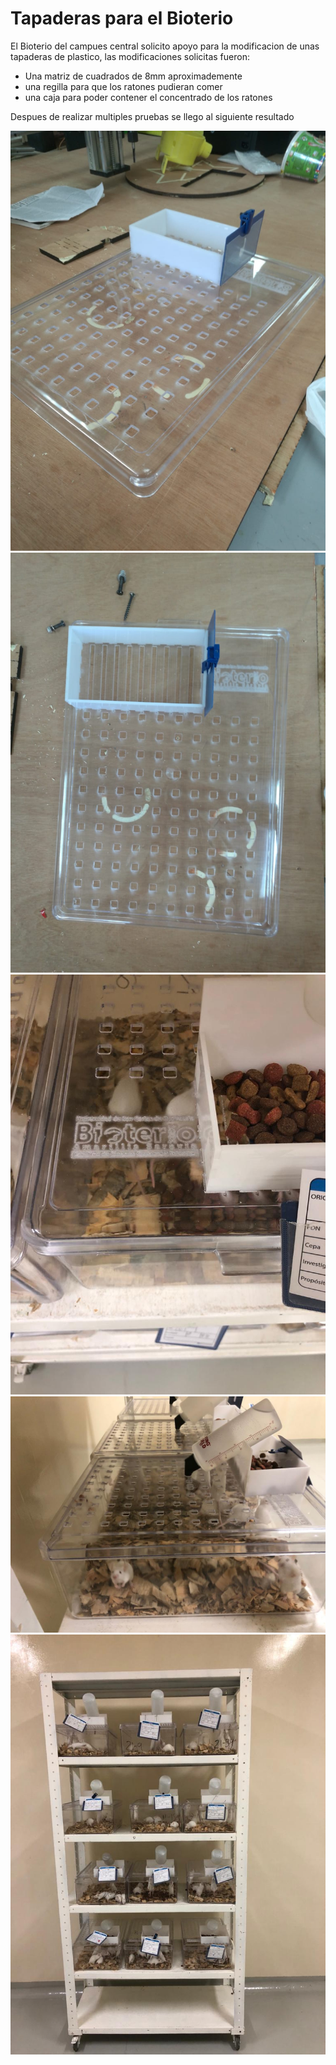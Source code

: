 # Tapaderas para el Bioterio
El Bioterio del campues central solicito apoyo para la modificacion de unas tapaderas de plastico, las modificaciones solicitas fueron:
* Una matriz de cuadrados de 8mm aproximademente
* una regilla para que los ratones pudieran comer
* una caja para poder contener el concentrado de los ratones

Despues de realizar multiples pruebas se llego al siguiente resultado

<img src="foto1.jpeg"/> 
<img src="foto2.jpeg"/> 
<img src="foto7.jpeg"/> 
<img src="foto9.jpeg"/> 
<img src="foto6.jpeg"/> 
